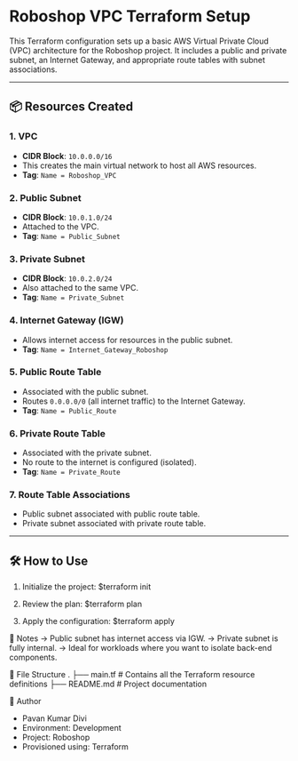 # Roboshop VPC Terraform Setup

This Terraform configuration sets up a basic AWS Virtual Private Cloud (VPC) architecture for the Roboshop project. It includes a public and private subnet, an Internet Gateway, and appropriate route tables with subnet associations.

---

## 📦 Resources Created

### 1. VPC
- **CIDR Block**: `10.0.0.0/16`
- This creates the main virtual network to host all AWS resources.
- **Tag**: `Name = Roboshop_VPC`

### 2. Public Subnet
- **CIDR Block**: `10.0.1.0/24`
- Attached to the VPC.
- **Tag**: `Name = Public_Subnet`

### 3. Private Subnet
- **CIDR Block**: `10.0.2.0/24`
- Also attached to the same VPC.
- **Tag**: `Name = Private_Subnet`

### 4. Internet Gateway (IGW)
- Allows internet access for resources in the public subnet.
- **Tag**: `Name = Internet_Gateway_Roboshop`

### 5. Public Route Table
- Associated with the public subnet.
- Routes `0.0.0.0/0` (all internet traffic) to the Internet Gateway.
- **Tag**: `Name = Public_Route`

### 6. Private Route Table
- Associated with the private subnet.
- No route to the internet is configured (isolated).
- **Tag**: `Name = Private_Route`

### 7. Route Table Associations
- Public subnet associated with public route table.
- Private subnet associated with private route table.

---

## 🛠 How to Use

1. Initialize the project:
   $terraform init

2. Review the plan:
   $terraform plan

3. Apply the configuration:
   $terraform apply

🔐 Notes
-> Public subnet has internet access via IGW.
-> Private subnet is fully internal.
-> Ideal for workloads where you want to isolate back-end components.

📁 File Structure
    .
    ├── main.tf           # Contains all the Terraform resource definitions
    ├── README.md         # Project documentation

👤 Author
- Pavan Kumar Divi
- Environment: Development
- Project: Roboshop
- Provisioned using: Terraform
